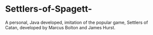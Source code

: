 # Settlers-of-Spagett-
A personal, Java developed, imitation of the popular game, Settlers of Catan, developed by Marcus Bolton and James Hurst.
